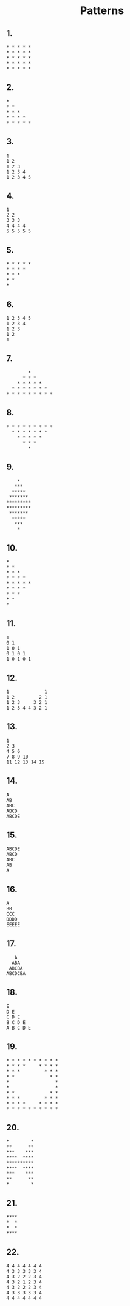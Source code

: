 <h1 align=center> Patterns </h1>

## 1.

```
* * * * *
* * * * *
* * * * *
* * * * *
* * * * *
```

## 2.

```
*
* *
* * *
* * * *
* * * * *
```

## 3.

```
1
1 2
1 2 3
1 2 3 4
1 2 3 4 5
```

## 4.

```
1
2 2
3 3 3
4 4 4 4
5 5 5 5 5
```

## 5.

```
* * * * *
* * * *
* * *
* *
*
```

## 6.

```
1 2 3 4 5
1 2 3 4
1 2 3
1 2
1
```

## 7.

```
        *
      * * *
    * * * * *
  * * * * * * *
* * * * * * * * *
```

## 8.

```
* * * * * * * * *
  * * * * * * *
    * * * * *
      * * *
        *
```

## 9.

```
    *
   ***
  *****
 *******
*********
*********
 *******
  *****
   ***
    *
```

## 10.

```
*
* *
* * *
* * * *
* * * * *
* * * *
* * *
* *
*
```

## 11.

```
1
0 1
1 0 1
0 1 0 1
1 0 1 0 1
```

## 12.

```
1             1
1 2         2 1
1 2 3     3 2 1
1 2 3 4 4 3 2 1
```

## 13.

```
1
2 3
4 5 6
7 8 9 10
11 12 13 14 15
```

## 14.

```
A
AB
ABC
ABCD
ABCDE
```

## 15.

```
ABCDE
ABCD
ABC
AB
A
```

## 16.

```
A
BB
CCC
DDDD
EEEEE
```

## 17.

```
   A
  ABA
 ABCBA
ABCDCBA
```

## 18.

```
E
D E
C D E
B C D E
A B C D E
```

## 19.

```
* * * * * * * * * *
* * * *     * * * *
* * *         * * *
* *             * *
*                 *
*                 *
* *             * *
* * *         * * *
* * * *     * * * *
* * * * * * * * * *
```

## 20.

```
*        *
**      **
***    ***
****  ****
**********
****  ****
***    ***
**      **
*        *
```

## 21.

```
****
*  *
*  *
****
```

## 22.

```
4 4 4 4 4 4 4
4 3 3 3 3 3 4
4 3 2 2 2 3 4
4 3 2 1 2 3 4
4 3 2 2 2 3 4
4 3 3 3 3 3 4
4 4 4 4 4 4 4
```

